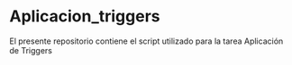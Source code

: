 # Aplicacion_triggers
El presente repositorio contiene el script utilizado para la tarea Aplicación de Triggers
